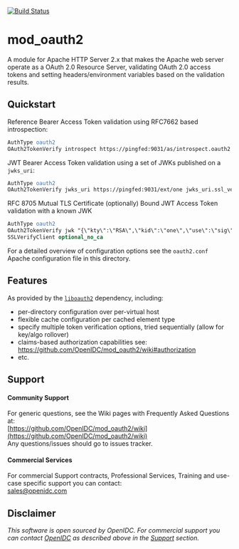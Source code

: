 [![Build Status](https://github.com/OpenIDC/mod_oauth2/actions/workflows/build.yml/badge.svg)](https://github.com/OpenIDC/mod_oauth2/actions/workflows/build.yml)

# mod_oauth2

A module for Apache HTTP Server 2.x that makes the Apache web server operate as a OAuth 2.0 Resource Server,
validating OAuth 2.0 access tokens and setting headers/environment variables based on the validation results.


## Quickstart

Reference Bearer Access Token validation using RFC7662 based introspection:
```apache
AuthType oauth2
OAuth2TokenVerify introspect https://pingfed:9031/as/introspect.oauth2 introspect.ssl_verify=false&introspect.auth=client_secret_basic&client_id=rs0&client_secret=2Federate
```

JWT Bearer Access Token validation using a set of JWKs published on a `jwks_uri`:
```apache
AuthType oauth2
OAuth2TokenVerify jwks_uri https://pingfed:9031/ext/one jwks_uri.ssl_verify=false
```

RFC 8705 Mutual TLS Certificate (optionally) Bound JWT Access Token validation with a known JWK
```apache
AuthType oauth2
OAuth2TokenVerify jwk "{\"kty\":\"RSA\",\"kid\":\"one\",\"use\":\"sig\",\"n\":\"12SBWV_4xU8sBEC2IXcakiDe3IrrUcnIHexfyHG11Kw-EsrZvOy6PrrcqfTr1GcecyWFzQvUr61DWESrZWq96vd08_iTIWIny8pU5dlCoC7FsHU_onUQI1m4gQ3jNr00KhH878vrBVdr_T-zuOYQQOBRMEyFG-I4nb91zO1n2gcpQHeabJw3JIC9g65FCpu8DSw8uXQ1hVfGUDZAK6iwncNZ1uqN4HhRGNevFXT7KVG0cNS8S3oF4AhHafFurheVxh714R2EseTVD_FfLn2QTlCss_73YIJjzn047yKmAx5a9zuun6FKiISnMupGnHShwVoaS695rDmFvj7mvDppMQ\",\"e\":\"AQAB\" }" type=mtls&mtls.policy=optional
SSLVerifyClient optional_no_ca
```

For a detailed overview of configuration options see the `oauth2.conf` Apache configuration file in this directory.

## Features

As provided by the [`liboauth2`](https://github.com/OpenIDC/liboauth2) dependency, including:
- per-directory configuration over per-virtual host
- flexible cache configuration per cached element type
- specify multiple token verification options, tried sequentially (allow for key/algo rollover)
- claims-based authorization capabilities see: https://github.com/OpenIDC/mod_oauth2/wiki#authorization
- etc.


## Support

#### Community Support
For generic questions, see the Wiki pages with Frequently Asked Questions at:  
  [https://github.com/OpenIDC/mod_oauth2/wiki](https://github.com/OpenIDC/mod_oauth2/wiki)  
Any questions/issues should go to issues tracker.

#### Commercial Services
For commercial Support contracts, Professional Services, Training and use-case specific support you can contact:  
  [sales@openidc.com](mailto:sales@openidc.com)  


Disclaimer
----------
*This software is open sourced by OpenIDC. For commercial support
you can contact [OpenIDC](https://www.openidc.com) as described above in the [Support](#support) section.*
